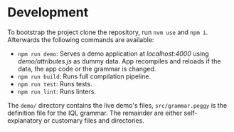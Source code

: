 # Development

To bootstrap the project clone the repository, run `nvm use` and `npm i`. Afterwards the following commands are available:

-   `npm run demo`: Serves a demo application at _localhost:4000_ using _demo/attributes.js_ as dummy data. App recompiles and reloads if the data, the app code or the grammar is changed.
-   `npm run build`: Runs full compilation pipeline.
-   `npm run test`: Runs tests.
-   `npm run lint`: Runs linters.

The `demo/` directory contains the live demo's files, `src/grammar.peggy` is the definition file for the IQL grammar. The remainder are either self-explanatory or customary files and directories.
